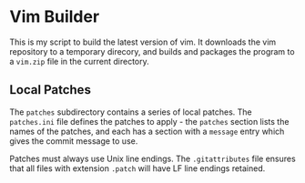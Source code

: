 Vim Builder
===========

This is my script to build the latest version of vim. It downloads the
vim repository to a temporary direcory, and builds and packages the program
to a ```vim.zip``` file in the current directory.

Local Patches
-------------

The ```patches``` subdirectory contains a series of local patches. The
```patches.ini``` file defines the patches to apply - the ```patches``` section
lists the names of the patches, and each has a section with a ```message```
entry which gives the commit message to use.

Patches must always use Unix line endings. The ```.gitattributes``` file
ensures that all files with extension ```.patch``` will have LF line endings
retained.

